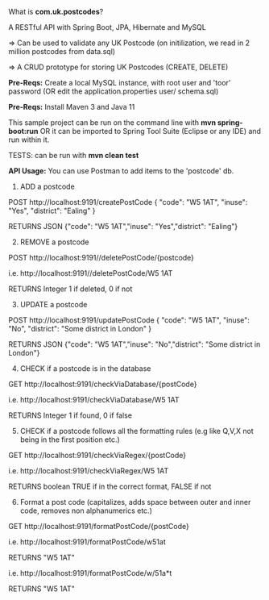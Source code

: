 What is **com.uk.postcodes**?

A RESTful API with Spring Boot, JPA, Hibernate and MySQL

=> Can be used to validate any UK Postcode (on initilization, we read in 2 million postcodes from data.sql)

=> A CRUD prototype for storing UK Postcodes (CREATE, DELETE)

**Pre-Reqs:** Create a local MySQL instance, with root user and 'toor' password (OR edit the application.properties user/ schema.sql)

**Pre-Reqs:** Install Maven 3 and Java 11

This sample project can be run on the command line with **mvn spring-boot:run** OR 
it can be imported to Spring Tool Suite (Eclipse or any IDE) and run within it.

TESTS: can be run with **mvn clean test**

**API Usage:** You can use Postman to add items to the 'postcode' db.


1. ADD a postcode

POST http://localhost:9191/createPostCode
{
    "code": "W5 1AT",
    "inuse": "Yes",
    "district": "Ealing"
}

RETURNS JSON {"code": "W5 1AT","inuse": "Yes","district": "Ealing"}


2. REMOVE a postcode

POST http://localhost:9191//deletePostCode/{postcode}

i.e.  http://localhost:9191//deletePostCode/W5 1AT

RETURNS Integer 1 if deleted, 0 if not


3. UPDATE a postcode

POST http://localhost:9191/updatePostCode
{
    "code": "W5 1AT",
    "inuse": "No",
    "district": "Some district in London"
}

RETURNS JSON {"code": "W5 1AT","inuse": "No","district": "Some district in London"}


4. CHECK if a postcode is in the database

GET http://localhost:9191/checkViaDatabase/{postCode}

i.e. http://localhost:9191/checkViaDatabase/W5 1AT

RETURNS Integer 1 if found, 0 if false


5. CHECK if a postcode follows all the formatting rules (e.g like Q,V,X not being in the first position etc.) 

GET http://localhost:9191/checkViaRegex/{postCode}

i.e. http://localhost:9191/checkViaRegex/W5 1AT

RETURNS boolean TRUE if in the correct format, FALSE if not


6. Format a post code (capitalizes, adds space between outer and inner code, removes non alphanumerics etc.) 

GET http://localhost:9191/formatPostCode/{postCode}

i.e. http://localhost:9191/formatPostCode/w51at

RETURNS "W5 1AT"

i.e. http://localhost:9191/formatPostCode/w/51a\*t

RETURNS "W5 1AT"

  
